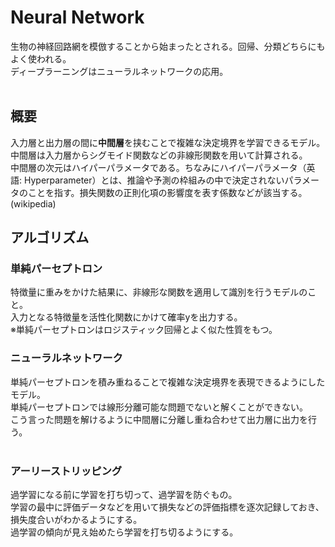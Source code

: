 # Neural Network
生物の神経回路網を模倣することから始まったとされる。回帰、分類どちらにもよく使われる。<br>
ディープラーニングはニューラルネットワークの応用。<br>
<br>

## 概要
入力層と出力層の間に**中間層**を挟むことで複雑な決定境界を学習できるモデル。<br>
中間層は入力層からシグモイド関数などの非線形関数を用いて計算される。<br>
中間層の次元はハイパーパラメータである。ちなみにハイパーパラメータ（英語: Hyperparameter）とは、推論や予測の枠組みの中で決定されないパラメータのことを指す。損失関数の正則化項の影響度を表す係数などが該当する。(wikipedia)

## アルゴリズム
### 単純パーセプトロン
特徴量に重みをかけた結果に、非線形な関数を適用して識別を行うモデルのこと。<br>
入力となる特徴量を活性化関数にかけて確率yを出力する。<br>
※単純パーセプトロンはロジスティック回帰とよく似た性質をもつ。

### ニューラルネットワーク
単純パーセプトロンを積み重ねることで複雑な決定境界を表現できるようにしたモデル。<br>
単純パーセプトロンでは線形分離可能な問題でないと解くことができない。<br>
こう言った問題を解けるように中間層に分離し重ね合わせて出力層に出力を行う。<br><br>

### アーリーストリッピング
過学習になる前に学習を打ち切って、過学習を防ぐもの。<br>
学習の最中に評価データなどを用いて損失などの評価指標を逐次記録しておき、損失度合いがわかるようにする。<br>
過学習の傾向が見え始めたら学習を打ち切るようにする。<br>
